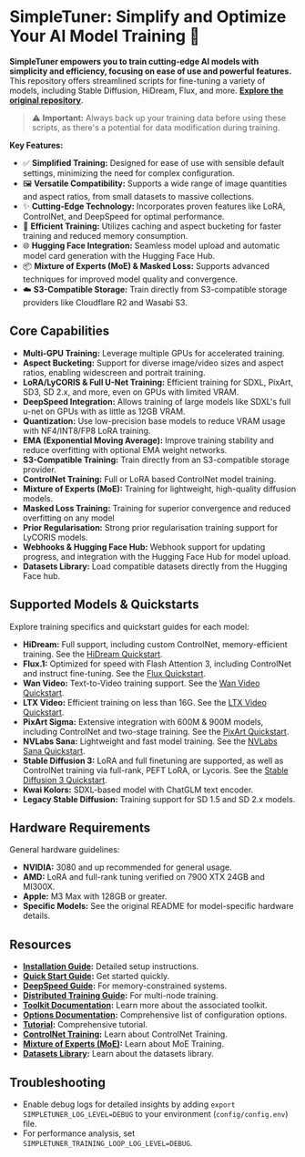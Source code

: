 # SimpleTuner: Simplify and Optimize Your AI Model Training 🚀

**SimpleTuner empowers you to train cutting-edge AI models with simplicity and efficiency, focusing on ease of use and powerful features.**  This repository offers streamlined scripts for fine-tuning a variety of models, including Stable Diffusion, HiDream, Flux, and more. **[Explore the original repository](https://github.com/bghira/SimpleTuner)**.

> ⚠️ **Important:**  Always back up your training data before using these scripts, as there's a potential for data modification during training.

**Key Features:**

*   ✅ **Simplified Training:** Designed for ease of use with sensible default settings, minimizing the need for complex configuration.
*   🖼️ **Versatile Compatibility:** Supports a wide range of image quantities and aspect ratios, from small datasets to massive collections.
*   ✨ **Cutting-Edge Technology:** Incorporates proven features like LoRA, ControlNet, and DeepSpeed for optimal performance.
*   🚄 **Efficient Training:**  Utilizes caching and aspect bucketing for faster training and reduced memory consumption.
*   🌐 **Hugging Face Integration:** Seamless model upload and automatic model card generation with the Hugging Face Hub.
*   📦 **Mixture of Experts (MoE) & Masked Loss:** Supports advanced techniques for improved model quality and convergence.
*   ☁️ **S3-Compatible Storage:** Train directly from S3-compatible storage providers like Cloudflare R2 and Wasabi S3.

## Core Capabilities

*   **Multi-GPU Training:** Leverage multiple GPUs for accelerated training.
*   **Aspect Bucketing:** Support for diverse image/video sizes and aspect ratios, enabling widescreen and portrait training.
*   **LoRA/LyCORIS & Full U-Net Training:** Efficient training for SDXL, PixArt, SD3, SD 2.x, and more, even on GPUs with limited VRAM.
*   **DeepSpeed Integration:** Allows training of large models like SDXL's full u-net on GPUs with as little as 12GB VRAM.
*   **Quantization:** Use low-precision base models to reduce VRAM usage with NF4/INT8/FP8 LoRA training.
*   **EMA (Exponential Moving Average):**  Improve training stability and reduce overfitting with optional EMA weight networks.
*   **S3-Compatible Training:** Train directly from an S3-compatible storage provider.
*   **ControlNet Training:** Full or LoRA based ControlNet model training.
*   **Mixture of Experts (MoE):** Training for lightweight, high-quality diffusion models.
*   **Masked Loss Training:** Training for superior convergence and reduced overfitting on any model
*   **Prior Regularisation:** Strong prior regularisation training support for LyCORIS models.
*   **Webhooks & Hugging Face Hub:** Webhook support for updating progress, and integration with the Hugging Face Hub for model upload.
*   **Datasets Library:** Load compatible datasets directly from the Hugging Face hub.

## Supported Models & Quickstarts

Explore training specifics and quickstart guides for each model:

*   **HiDream:** Full support, including custom ControlNet, memory-efficient training. See the [HiDream Quickstart](/documentation/quickstart/HIDREAM.md).
*   **Flux.1:** Optimized for speed with Flash Attention 3, including ControlNet and instruct fine-tuning. See the [Flux Quickstart](/documentation/quickstart/FLUX.md).
*   **Wan Video:** Text-to-Video training support. See the [Wan Video Quickstart](/documentation/quickstart/WAN.md).
*   **LTX Video:** Efficient training on less than 16G. See the [LTX Video Quickstart](/documentation/quickstart/LTXVIDEO.md).
*   **PixArt Sigma:** Extensive integration with 600M & 900M models, including ControlNet and two-stage training. See the [PixArt Quickstart](/documentation/quickstart/SIGMA.md).
*   **NVLabs Sana:**  Lightweight and fast model training. See the [NVLabs Sana Quickstart](/documentation/quickstart/SANA.md).
*   **Stable Diffusion 3:** LoRA and full finetuning are supported, as well as ControlNet training via full-rank, PEFT LoRA, or Lycoris. See the [Stable Diffusion 3 Quickstart](/documentation/quickstart/SD3.md).
*   **Kwai Kolors:** SDXL-based model with ChatGLM text encoder.
*   **Legacy Stable Diffusion:** Training support for SD 1.5 and SD 2.x models.

## Hardware Requirements

General hardware guidelines:

*   **NVIDIA:** 3080 and up recommended for general usage.
*   **AMD:** LoRA and full-rank tuning verified on 7900 XTX 24GB and MI300X.
*   **Apple:** M3 Max with 128GB or greater.
*   **Specific Models:** See the original README for model-specific hardware details.

## Resources

*   **[Installation Guide](/INSTALL.md):**  Detailed setup instructions.
*   **[Quick Start Guide](/documentation/QUICKSTART.md):**  Get started quickly.
*   **[DeepSpeed Guide](/documentation/DEEPSPEED.md):** For memory-constrained systems.
*   **[Distributed Training Guide](/documentation/DISTRIBUTED.md):**  For multi-node training.
*   **[Toolkit Documentation](/toolkit/README.md):** Learn more about the associated toolkit.
*   **[Options Documentation](/OPTIONS.md):**  Comprehensive list of configuration options.
*   **[Tutorial](/TUTORIAL.md):**  Comprehensive tutorial.
*   **[ControlNet Training](/documentation/CONTROLNET.md):** Learn about ControlNet Training.
*   **[Mixture of Experts (MoE)](/documentation/MIXTURE_OF_EXPERTS.md):** Learn about MoE Training.
*   **[Datasets Library](/documentation/data_presets/preset_subjects200k.md):** Learn about the datasets library.

## Troubleshooting

*   Enable debug logs for detailed insights by adding `export SIMPLETUNER_LOG_LEVEL=DEBUG` to your environment (`config/config.env`) file.
*   For performance analysis, set `SIMPLETUNER_TRAINING_LOOP_LOG_LEVEL=DEBUG`.